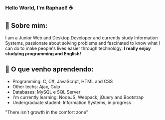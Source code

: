 ### Hello World, I'm Raphael! ☕

## 📜 Sobre mim:

I am a Junior Web and Desktop Developer and currently study Information Systems, passionate about solving problems and fascinated to know what I can do to make people's lives easier through technology. **I really enjoy studying programming and English!**

## 🚀 O que venho aprendendo:
- Programming: C, C#, JavaScript, HTML and CSS <br>
- Other techs: Ajax, Gulp <br>
- Databases: MySQL e SQL Server <br>
- I'm currently learning: NodeJS, Webpack, jQuery and Bootstrap <br>
- Undergraduate student: Information Systems, in progress <br>

"There isn't growth in the comfort zone"
